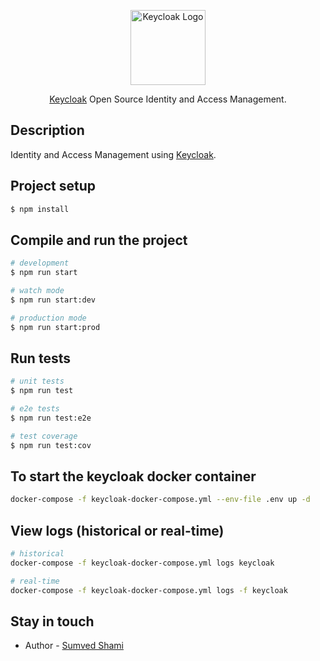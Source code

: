 <p align="center">
  <a href="https://keycloak.org" target="blank"><img src="https://www.keycloak.org/resources/images/logo.svg" width="120" alt="Keycloak Logo" /></a>
</p>
  <p align="center"><a href="https://keycloak.org" target="_blank">Keycloak</a> Open Source Identity and Access Management.</p>

## Description

Identity and Access Management using [Keycloak](https://www.keycloak.org/).

## Project setup

```bash
$ npm install
```

## Compile and run the project

```bash
# development
$ npm run start

# watch mode
$ npm run start:dev

# production mode
$ npm run start:prod
```

## Run tests

```bash
# unit tests
$ npm run test

# e2e tests
$ npm run test:e2e

# test coverage
$ npm run test:cov
```

## To start the keycloak docker container
```bash
docker-compose -f keycloak-docker-compose.yml --env-file .env up -d
```

## View logs (historical or real-time)

```bash
# historical
docker-compose -f keycloak-docker-compose.yml logs keycloak

# real-time
docker-compose -f keycloak-docker-compose.yml logs -f keycloak
```

## Stay in touch

- Author - [Sumved Shami](https://x.com/sumveds)
